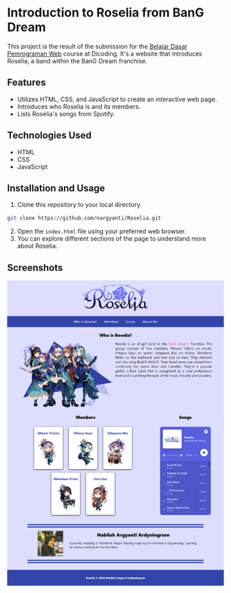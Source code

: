 # Introduction to Roselia from BanG Dream

This project is the result of the submission for the [Belajar Dasar Pemrograman Web](https://www.dicoding.com/academies/123) course at Dicoding. It's a website that introduces Roselia, a band within the BanG Dream franchise.

## Features

- Utilizes HTML, CSS, and JavaScript to create an interactive web page.
- Introduces who Roselia is and its members.
- Lists Roselia's songs from Spotify.

## Technologies Used

- HTML
- CSS
- JavaScript

## Installation and Usage

1. Clone this repository to your local directory.

```bash
git clone https://github.com/nargyanti/Roselia.git
```

2. Open the `index.html` file using your preferred web browser.
3. You can explore different sections of the page to understand more about Roselia.

## Screenshots

![Web Screenshot](assets/images/roselia-website.png)
